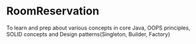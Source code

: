 # RoomReservation
To learn and prep about various concepts in core Java, OOPS principles, SOLID concepts and  Design patterns(Singleton, Builder, Factory)
